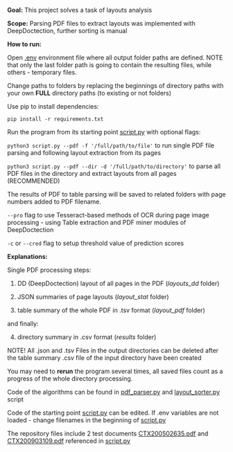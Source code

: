**Goal:** This project solves a task of layouts analysis

**Scope:** Parsing PDF files to extract layouts was implemented with DeepDoctection, further sorting is manual

**How to run:**

Open [.env](.env) environment file where all output folder paths are defined.
NOTE that only the last folder path is going to contain the resulting files, while others - temporary files.

Change paths to folders by replacing the beginnings of directory paths with your own **FULL** directory paths (to existing or not folders)

Use pip to install dependencies:

``pip install -r requirements.txt``

Run the program from its starting point [script.py](script.py) with optional flags:

``python3 script.py --pdf -f '/full/path/to/file'`` to run single PDF file parsing and following layout extraction from its pages

``python3 script.py --pdf --dir -d '/full/path/to/directory'`` to parse all PDF files in the directory and extract layouts from all pages (RECOMMENDED)

The results of PDF to table parsing will be saved to related folders with page numbers added to PDF filename. 

``--pro`` flag to use Tesseract-based methods of OCR during page image processing - 
using Table extraction and PDF miner modules of DeepDoctection

``-c`` or ``--cred`` flag to setup threshold value of prediction scores

**Explanations:**

Single PDF processing steps:

1. DD (DeepDoctection) layout of all pages in the PDF (_layouts_dd_ folder)
 
2. JSON summaries of page layouts (_layout_stat_ folder)
 
3. table summary of the whole PDF in .tsv format (_layout_pdf_ folder)

and finally:

4. directory summary in .csv format (_results_ folder)

NOTE! All .json and .tsv Files in the output directories can be deleted after the table summary .csv file of the input directory have been created

You may need to **rerun** the program several times, all saved files count as a progress of the whole directory processing. 

Code of the algorithms can be found in [pdf_parser.py](pdf_parser.py) and [layout_sorter.py](layout_sorter.py) script

Code of the starting point [script.py](script.py) can be edited. 
If .env variables are not loaded - change filenames in the beginning of [script.py](script.py)

The repository files include 2 test documents [CTX200502635.pdf](CTX200502635.pdf) and [CTX200903109.pdf](CTX200903109.pdf) referenced in [script.py](script.py)